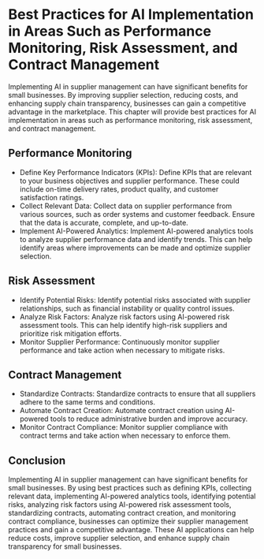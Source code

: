 Best Practices for AI Implementation in Areas Such as Performance Monitoring, Risk Assessment, and Contract Management
============================================================================================================================================================================

Implementing AI in supplier management can have significant benefits for small businesses. By improving supplier selection, reducing costs, and enhancing supply chain transparency, businesses can gain a competitive advantage in the marketplace. This chapter will provide best practices for AI implementation in areas such as performance monitoring, risk assessment, and contract management.

Performance Monitoring
----------------------

* Define Key Performance Indicators (KPIs): Define KPIs that are relevant to your business objectives and supplier performance. These could include on-time delivery rates, product quality, and customer satisfaction ratings.
* Collect Relevant Data: Collect data on supplier performance from various sources, such as order systems and customer feedback. Ensure that the data is accurate, complete, and up-to-date.
* Implement AI-Powered Analytics: Implement AI-powered analytics tools to analyze supplier performance data and identify trends. This can help identify areas where improvements can be made and optimize supplier selection.

Risk Assessment
---------------

* Identify Potential Risks: Identify potential risks associated with supplier relationships, such as financial instability or quality control issues.
* Analyze Risk Factors: Analyze risk factors using AI-powered risk assessment tools. This can help identify high-risk suppliers and prioritize risk mitigation efforts.
* Monitor Supplier Performance: Continuously monitor supplier performance and take action when necessary to mitigate risks.

Contract Management
-------------------

* Standardize Contracts: Standardize contracts to ensure that all suppliers adhere to the same terms and conditions.
* Automate Contract Creation: Automate contract creation using AI-powered tools to reduce administrative burden and improve accuracy.
* Monitor Contract Compliance: Monitor supplier compliance with contract terms and take action when necessary to enforce them.

Conclusion
----------

Implementing AI in supplier management can have significant benefits for small businesses. By using best practices such as defining KPIs, collecting relevant data, implementing AI-powered analytics tools, identifying potential risks, analyzing risk factors using AI-powered risk assessment tools, standardizing contracts, automating contract creation, and monitoring contract compliance, businesses can optimize their supplier management practices and gain a competitive advantage. These AI applications can help reduce costs, improve supplier selection, and enhance supply chain transparency for small businesses.
